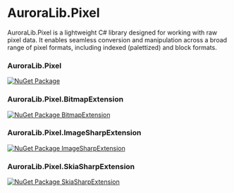 # AuroraLib.Pixel

AuroraLib.Pixel is a lightweight C# library designed for working with raw pixel data.
It enables seamless conversion and manipulation across a broad range of pixel formats, including indexed (palettized) and block formats.

### AuroraLib.Pixel
[![NuGet Package](https://img.shields.io/nuget/v/AuroraLib.Pixel.svg?style=flat-square&label=NuGet%20Package)](https://www.nuget.org/packages/AuroraLib.Pixel)

### AuroraLib.Pixel.BitmapExtension
[![NuGet Package BitmapExtension](https://img.shields.io/nuget/v/AuroraLib.Pixel.BitmapExtension.svg?style=flat-square&label=NuGet%20Package)](https://www.nuget.org/packages/AuroraLib.Pixel.BitmapExtension)

### AuroraLib.Pixel.ImageSharpExtension
[![NuGet Package ImageSharpExtension](https://img.shields.io/nuget/v/AuroraLib.Pixel.ImageSharpExtension.svg?style=flat-square&label=NuGet%20Package)](https://www.nuget.org/packages/AuroraLib.Pixel.ImageSharpExtension)

###  AuroraLib.Pixel.SkiaSharpExtension 
[![NuGet Package SkiaSharpExtension](https://img.shields.io/nuget/v/AuroraLib.Pixel.SkiaSharpExtension.svg?style=flat-square&label=NuGet%20Package)](https://www.nuget.org/packages/AuroraLib.Pixel.SkiaSharpExtension)
